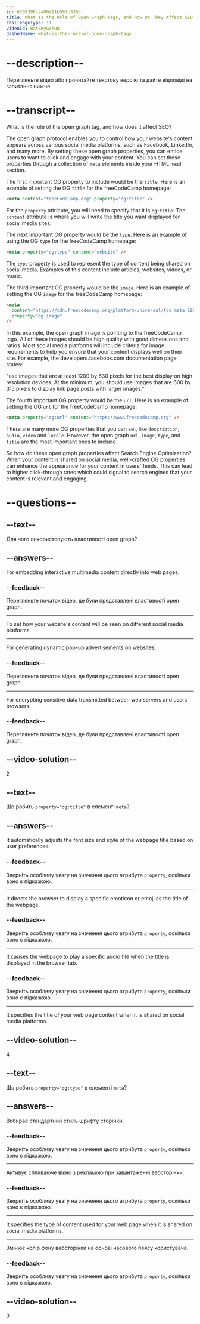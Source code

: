 ```yaml
---
id: 6708396caa00e11b597b3365
title: What Is the Role of Open Graph Tags, and How Do They Affect SEO?
challengeType: 11
videoId: Bat8HyGzkU8
dashedName: what-is-the-role-of-open-graph-tags
---
```


# --description--

Перегляньте відео або прочитайте текстову версію та дайте відповіді на запитання нижче.

# --transcript--

What is the role of the open graph tag, and how does it affect SEO?

The open graph protocol enables you to control how your website's content appears across various social media platforms, such as Facebook, LinkedIn, and many more. By setting these open graph properties, you can entice users to want to click and engage with your content. You can set these properties through a collection of `meta` elements inside your HTML `head` section.

The first important OG property to include would be the `title`. Here is an example of setting the OG `title` for the freeCodeCamp homepage:

```html
<meta content="freeCodeCamp.org" property="og:title" />
```

For the `property` attribute, you will need to specify that it is `og:title`. The `content` attribute is where you will write the title you want displayed for social media sites.

The next important OG property would be the `type`. Here is an example of using the OG `type` for the freeCodeCamp homepage:

```html
<meta property="og:type" content="website" />
```

The `type` property is used to represent the type of content being shared on social media. Examples of this content include articles, websites, videos, or music.

The third important OG property would be the `image`. Here is an example of setting the OG `image` for the freeCodeCamp homepage:

```html
<meta
  content="https://cdn.freecodecamp.org/platform/universal/fcc_meta_1920X1080-indigo.png"
  property="og:image"
/>
```

In this example, the open graph image is pointing to the freeCodeCamp logo. All of these images should be high quality with good dimensions and ratios. Most social media platforms will include criteria for image requirements to help you ensure that your content displays well on their site. For example, the developers.facebook.com documentation page states:

"use images that are at least 1200 by 630 pixels for the best display on high resolution devices. At the minimum, you should use images that are 600 by 315 pixels to display link page posts with larger images."

The fourth important OG property would be the `url`. Here is an example of setting the OG `url` for the freeCodeCamp homepage:

```html
<meta property="og:url" content="https://www.freecodecamp.org" />
```

There are many more OG properties that you can set, like `description`, `audio`, `video` and `locale`. However, the open graph `url`, `image`, `type`, and `title` are the most important ones to include.

So how do these open graph properties affect Search Engine Optimization? When your content is shared on social media, well-crafted OG properties can enhance the appearance for your content in users' feeds. This can lead to higher click-through rates which could signal to search engines that your content is relevant and engaging.

# --questions--

## --text--

Для чого використовують властивості open graph?

## --answers--

For embedding interactive multimedia content directly into web pages.

### --feedback--

Перегляньте початок відео, де були представлені властивості open graph.

---

To set how your website's content will be seen on different social media platforms.

---

For generating dynamic pop-up advertisements on websites.

### --feedback--

Перегляньте початок відео, де були представлені властивості open graph.

---

For encrypting sensitive data transmitted between web servers and users' browsers.

### --feedback--

Перегляньте початок відео, де були представлені властивості open graph.

## --video-solution--

2

## --text--

Що робить `property="og:title"` в елементі `meta`?

## --answers--

It automatically adjusts the font size and style of the webpage title based on user preferences.

### --feedback--

Зверніть особливу увагу на значення цього атрибута `property`, оскільки воно є підказкою.

---

It directs the browser to display a specific emoticon or emoji as the title of the webpage.

### --feedback--

Зверніть особливу увагу на значення цього атрибута `property`, оскільки воно є підказкою.

---

It causes the webpage to play a specific audio file when the title is displayed in the browser tab.

### --feedback--

Зверніть особливу увагу на значення цього атрибута `property`, оскільки воно є підказкою.

---

It specifies the title of your web page content when it is shared on social media platforms.

## --video-solution--

4

## --text--

Що робить `property="og:type"` в елементі `meta`?

## --answers--

Вибирає стандартний стиль шрифту сторінки.

### --feedback--

Зверніть особливу увагу на значення цього атрибута `property`, оскільки воно є підказкою.

---

Активує спливаюче вікно з рекламою при завантаженні вебсторінки.

### --feedback--

Зверніть особливу увагу на значення цього атрибута `property`, оскільки воно є підказкою.

---

It specifies the type of content used for your web page when it is shared on social media platforms.

---

Змінює колір фону вебсторінки на основі часового поясу користувача.

### --feedback--

Зверніть особливу увагу на значення цього атрибута `property`, оскільки воно є підказкою.

## --video-solution--

3
